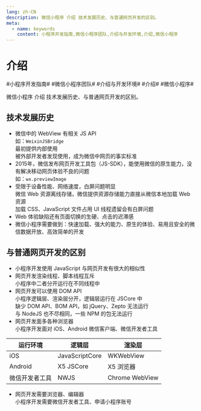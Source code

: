 ```yaml
---
lang: zh-CN
description: 微信小程序 介绍 技术发展历史、与普通网页开发的区别。
meta:
  - name: keywords
    content: 小程序开发指南,微信小程序团队,介绍与开发环境,介绍,微信小程序
---
```


# 介绍

\#小程序开发指南#
\#微信小程序团队#
\#介绍与开发环境#
\#介绍#
\#微信小程序#

微信小程序 介绍 技术发展历史、与普通网页开发的区别。

## 技术发展历史

* 微信中的 WebView 有相关 JS API  
  如：`WeixinJSBridge`  
  最初提供内部使用  
  被外部开发者发现使用，成为微信中网页的事实标准
* 2015年，微信发布网页开发工具包（JS-SDK），能使用微信的原生能力，没有解决移动网页体验不良的问题  
  如：`wx.previewImage`
* 受限于设备性能、网络速度，白屏问题明显  
  微信 Web 资源离线存储，微信提供资源存储能力直接从微信本地加载 Web 资源  
  加载 CSS、JavaScript 文件占用 UI 线程遗留会有白屏问题
* Web 体验缺陷还有页面切换的生硬、点击的迟滞感
* 微信小程序需要做到：快速加载、强大的能力、原生的体验、易用且安全的微信数据开放、高效简单的开发

## 与普通网页开发的区别

* 小程序开发使用 JavaScript 与网页开发有很大的相似性
* 网页开发渲染线程、脚本线程互斥  
  小程序中二者分开运行在不同线程中
* 网页开发可以使用 DOM API  
  小程序逻辑层、渲染层分开，逻辑层运行在 JSCore 中  
  缺少 DOM API、BOM API，如 jQuery、Zepto 无法运行  
  与 NodeJS 也不尽相同，一些 NPM 的包无法运行
* 网页开发面多各种浏览器  
  小程序开发面对 iOS、Android 微信客户端、微信开发者工具

| 运行环境      | 逻辑层          | 渲染层          |
| ------------ | -------------- | -------------- |
| iOS          | JavaScriptCore | WKWebView      |
| Android      | X5 JSCore      | X5 浏览器       |
| 微信开发者工具 | NWJS            | Chrome WebView |

* 网页开发需要浏览器、编辑器  
  小程序开发需要微信开发者工具、申请小程序账号
